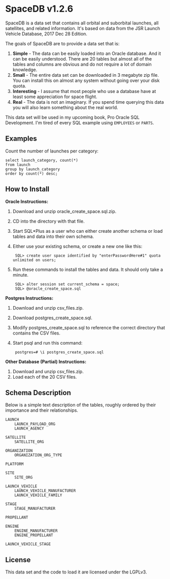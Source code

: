 SpaceDB v1.2.6
==============

SpaceDB is a data set that contains all orbital and suborbital launches, all satellites, and related information.  It's based on data from the JSR Launch Vehicle Database, 2017 Dec 28 Edition.

The goals of SpaceDB are to provide a data set that is:

1. **Simple** - The data can be easily loaded into an Oracle database.  And it can be easily understood.  There are 20 tables but almost all of the tables and columns are obvious and do not require a lot of domain knowledge.
2. **Small** - The entire data set can be downloaded in 3 megabyte zip file.  You can install this on almost any system without going over your disk quota.
3. **Interesting** - I assume that most people who use a database have at least some appreciation for space flight.
4. **Real** - The data is not an imaginary.  If you spend time querying this data you will also learn something about the real world.

This data set will be used in my upcoming book, Pro Oracle SQL Development.  I'm tired of every SQL example using `EMPLOYEES` or `PARTS`.


Examples
--------

Count the number of launches per category:

	select launch_category, count(*)
	from launch
	group by launch_category
	order by count(*) desc;


How to Install
--------------

**Oracle Instructions:**

1. Download and unzip oracle_create_space.sql.zip.
2. CD into the directory with that file.
3. Start SQL\*Plus as a user who can either create another schema or load tables and data into their own schema.
4. Either use your existing schema, or create a new one like this:

		SQL> create user space identified by "enterPasswordHere#1" quota unlimited on users;

5. Run these commands to install the tables and data.  It should only take a minute.

		SQL> alter session set current_schema = space;
		SQL> @oracle_create_space.sql

**Postgres Instructions:**

1. Download and unzip csv_files.zip.
2. Download postgres_create_space.sql.
3. Modify postgres_create_space.sql to reference the correct directory that contains the CSV files.
4. Start psql and run this command:

		postgres=# \i postgres_create_space.sql


**Other Database (Partial) Instructions:**

1. Download and unzip csv_files.zip.
2. Load each of the 20 CSV files.


Schema Description
------------------

Below is a simple text description of the tables, roughly ordered by their importance and their relationships.

	LAUNCH
		LAUNCH_PAYLOAD_ORG
		LAUNCH_AGENCY

	SATELLITE
		SATELLITE_ORG

	ORGANIZATION
		ORGANIZATION_ORG_TYPE

	PLATFORM

	SITE
		SITE_ORG

	LAUNCH_VEHICLE
		LAUNCH_VEHICLE_MANUFACTURER
		LAUNCH_VEHICLE_FAMILY

	STAGE
		STAGE_MANUFACTURER

	PROPELLANT

	ENGINE
		ENGINE_MANUFACTURER
		ENGINE_PROPELLANT

	LAUNCH_VEHICLE_STAGE


License
-------

This data set and the code to load it are licensed under the LGPLv3.
